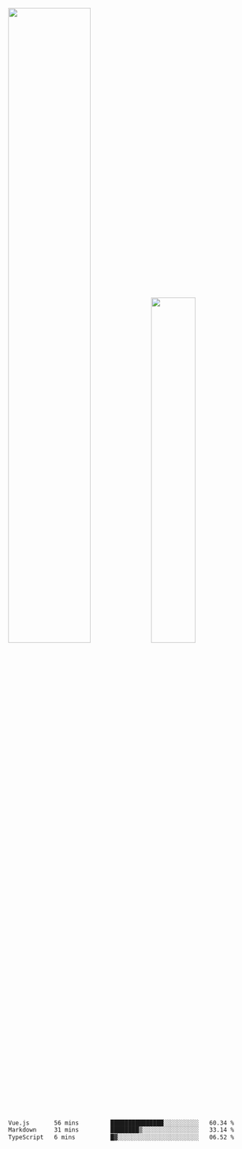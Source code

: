 <img align="" width="57.5%" src="https://github-readme-stats.vercel.app/api?username=Dream4ever&hide_title=true&hide_border=true&count_private=true&show_icons=true&include_all_commits=true&line_height=21" /><img align="" width="42.4%" src="https://github-readme-stats.vercel.app/api/top-langs/?username=Dream4ever&hide_title=true&count_private=true&show_icons=true&langs_count=6&hide_border=true&layout=compact" />

<!--START_SECTION:waka-->

```txt
Vue.js       56 mins         ███████████████░░░░░░░░░░   60.34 %
Markdown     31 mins         ████████▒░░░░░░░░░░░░░░░░   33.14 %
TypeScript   6 mins          █▓░░░░░░░░░░░░░░░░░░░░░░░   06.52 %
```

<!--END_SECTION:waka-->
